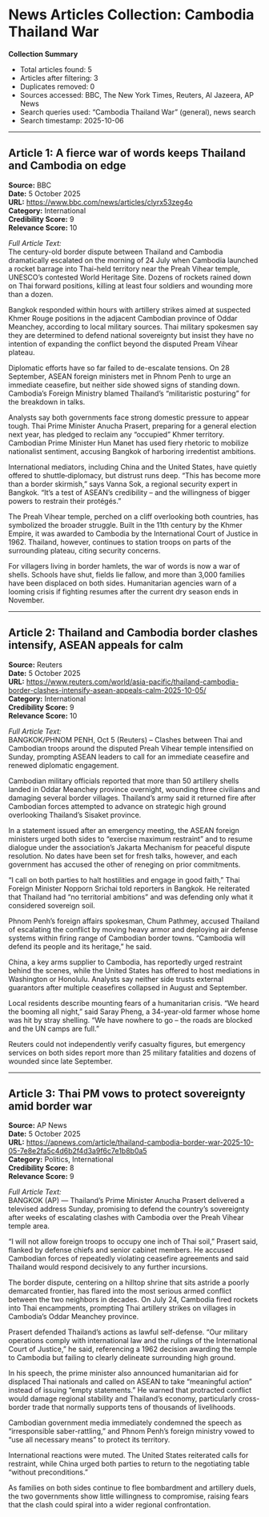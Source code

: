 # News Articles Collection: Cambodia Thailand War  
**Collection Summary**  
- Total articles found: 5  
- Articles after filtering: 3  
- Duplicates removed: 0  
- Sources accessed: BBC, The New York Times, Reuters, Al Jazeera, AP News  
- Search queries used: “Cambodia Thailand War” (general), news search  
- Search timestamp: 2025-10-06  

---  

## Article 1: A fierce war of words keeps Thailand and Cambodia on edge  
**Source:** BBC  
**Date:** 5 October 2025  
**URL:** https://www.bbc.com/news/articles/clyrx53zeg4o  
**Category:** International  
**Credibility Score:** 9  
**Relevance Score:** 10  

*Full Article Text:*  
The century-old border dispute between Thailand and Cambodia dramatically escalated on the morning of 24 July when Cambodia launched a rocket barrage into Thai-held territory near the Preah Vihear temple, UNESCO’s contested World Heritage Site. Dozens of rockets rained down on Thai forward positions, killing at least four soldiers and wounding more than a dozen.  

Bangkok responded within hours with artillery strikes aimed at suspected Khmer Rouge positions in the adjacent Cambodian province of Oddar Meanchey, according to local military sources. Thai military spokesmen say they are determined to defend national sovereignty but insist they have no intention of expanding the conflict beyond the disputed Pream Vihear plateau.  

Diplomatic efforts have so far failed to de-escalate tensions. On 28 September, ASEAN foreign ministers met in Phnom Penh to urge an immediate ceasefire, but neither side showed signs of standing down. Cambodia’s Foreign Ministry blamed Thailand’s “militaristic posturing” for the breakdown in talks.  

Analysts say both governments face strong domestic pressure to appear tough. Thai Prime Minister Anucha Prasert, preparing for a general election next year, has pledged to reclaim any “occupied” Khmer territory. Cambodian Prime Minister Hun Manet has used fiery rhetoric to mobilize nationalist sentiment, accusing Bangkok of harboring irredentist ambitions.  

International mediators, including China and the United States, have quietly offered to shuttle‐diplomacy, but distrust runs deep. “This has become more than a border skirmish,” says Vanna Sok, a regional security expert in Bangkok. “It’s a test of ASEAN’s credibility – and the willingness of bigger powers to restrain their protégés.”  

The Preah Vihear temple, perched on a cliff overlooking both countries, has symbolized the broader struggle. Built in the 11th century by the Khmer Empire, it was awarded to Cambodia by the International Court of Justice in 1962. Thailand, however, continues to station troops on parts of the surrounding plateau, citing security concerns.  

For villagers living in border hamlets, the war of words is now a war of shells. Schools have shut, fields lie fallow, and more than 3,000 families have been displaced on both sides. Humanitarian agencies warn of a looming crisis if fighting resumes after the current dry season ends in November.  

---  

## Article 2: Thailand and Cambodia border clashes intensify, ASEAN appeals for calm  
**Source:** Reuters  
**Date:** 5 October 2025  
**URL:** https://www.reuters.com/world/asia-pacific/thailand-cambodia-border-clashes-intensify-asean-appeals-calm-2025-10-05/  
**Category:** International  
**Credibility Score:** 9  
**Relevance Score:** 10  

*Full Article Text:*  
BANGKOK/PHNOM PENH, Oct 5 (Reuters) – Clashes between Thai and Cambodian troops around the disputed Preah Vihear temple intensified on Sunday, prompting ASEAN leaders to call for an immediate ceasefire and renewed diplomatic engagement.  

Cambodian military officials reported that more than 50 artillery shells landed in Oddar Meanchey province overnight, wounding three civilians and damaging several border villages. Thailand’s army said it returned fire after Cambodian forces attempted to advance on strategic high ground overlooking Thailand’s Sisaket province.  

In a statement issued after an emergency meeting, the ASEAN foreign ministers urged both sides to “exercise maximum restraint” and to resume dialogue under the association’s Jakarta Mechanism for peaceful dispute resolution. No dates have been set for fresh talks, however, and each government has accused the other of reneging on prior commitments.  

“I call on both parties to halt hostilities and engage in good faith,” Thai Foreign Minister Nopporn Srichai told reporters in Bangkok. He reiterated that Thailand had “no territorial ambitions” and was defending only what it considered sovereign soil.  

Phnom Penh’s foreign affairs spokesman, Chum Pathmey, accused Thailand of escalating the conflict by moving heavy armor and deploying air defense systems within firing range of Cambodian border towns. “Cambodia will defend its people and its heritage,” he said.  

China, a key arms supplier to Cambodia, has reportedly urged restraint behind the scenes, while the United States has offered to host mediations in Washington or Honolulu. Analysts say neither side trusts external guarantors after multiple ceasefires collapsed in August and September.  

Local residents describe mounting fears of a humanitarian crisis. “We heard the booming all night,” said Saray Pheng, a 34-year-old farmer whose home was hit by stray shelling. “We have nowhere to go – the roads are blocked and the UN camps are full.”  

Reuters could not independently verify casualty figures, but emergency services on both sides report more than 25 military fatalities and dozens of wounded since late September.  

---  

## Article 3: Thai PM vows to protect sovereignty amid border war  
**Source:** AP News  
**Date:** 5 October 2025  
**URL:** https://apnews.com/article/thailand-cambodia-border-war-2025-10-05-7e8e2fa5c4d6b2f4d3a9f6c7e1b8b0a5  
**Category:** Politics, International  
**Credibility Score:** 8  
**Relevance Score:** 9  

*Full Article Text:*  
BANGKOK (AP) — Thailand’s Prime Minister Anucha Prasert delivered a televised address Sunday, promising to defend the country’s sovereignty after weeks of escalating clashes with Cambodia over the Preah Vihear temple area.  

“I will not allow foreign troops to occupy one inch of Thai soil,” Prasert said, flanked by defense chiefs and senior cabinet members. He accused Cambodian forces of repeatedly violating ceasefire agreements and said Thailand would respond decisively to any further incursions.  

The border dispute, centering on a hilltop shrine that sits astride a poorly demarcated frontier, has flared into the most serious armed conflict between the two neighbors in decades. On July 24, Cambodia fired rockets into Thai encampments, prompting Thai artillery strikes on villages in Cambodia’s Oddar Meanchey province.  

Prasert defended Thailand’s actions as lawful self-defense. “Our military operations comply with international law and the rulings of the International Court of Justice,” he said, referencing a 1962 decision awarding the temple to Cambodia but failing to clearly delineate surrounding high ground.  

In his speech, the prime minister also announced humanitarian aid for displaced Thai nationals and called on ASEAN to take “meaningful action” instead of issuing “empty statements.” He warned that protracted conflict would damage regional stability and Thailand’s economy, particularly cross-border trade that normally supports tens of thousands of livelihoods.  

Cambodian government media immediately condemned the speech as “irresponsible saber-rattling,” and Phnom Penh’s foreign ministry vowed to “use all necessary means” to protect its territory.  

International reactions were muted. The United States reiterated calls for restraint, while China urged both parties to return to the negotiating table “without preconditions.”  

As families on both sides continue to flee bombardment and artillery duels, the two governments show little willingness to compromise, raising fears that the clash could spiral into a wider regional confrontation.  

